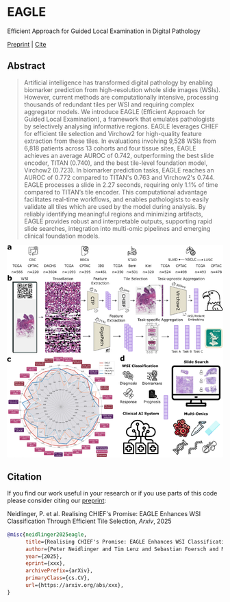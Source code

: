 # EAGLE
Efficient Approach for Guided Local Examination in Digital Pathology

[Preprint](https://arxiv.org/abs/xxx) | [Cite](#citation)

## Abstract
>Artificial intelligence has transformed digital pathology by enabling biomarker prediction from high-resolution whole slide images (WSIs). However, current methods are computationally intensive, processing thousands of redundant tiles per WSI and requiring complex aggregator models. We introduce EAGLE (Efficient Approach for Guided Local Examination), a framework that emulates pathologists by selectively analysing informative regions. EAGLE leverages CHIEF for efficient tile selection and Virchow2 for high-quality feature extraction from these tiles. In evaluations involving 9,528 WSIs from 6,818 patients across 13 cohorts and four tissue sites, EAGLE achieves an average AUROC of 0.742, outperforming the best slide encoder, TITAN (0.740), and the best tile-level foundation model, Virchow2 (0.723). In biomarker prediction tasks, EAGLE reaches an AUROC of 0.772 compared to TITAN's 0.763 and Virchow2's 0.744. EAGLE processes a slide in 2.27 seconds, requiring only 1.1% of time compared to TITAN’s tile encoder. This computational advantage facilitates real-time workflows, and enables pathologists to easily validate all tiles which are used by the model during analysis. By reliably identifying meaningful regions and minimizing artifacts, EAGLE provides robust and interpretable outputs, supporting rapid slide searches, integration into multi-omic pipelines and emerging clinical foundation models.

<p align="center">
    <img src="assets/figure 1.png" alt="failed loading the image" width="1100"/>
</p>

## Citation

If you find our work useful in your research or if you use parts of this code please consider citing our [preprint](https://arxiv.org/abs/xxx):

Neidlinger, P. et al. Realising CHIEF's Promise: EAGLE Enhances WSI Classification Through Efficient Tile Selection, _Arxiv_, 2025

```bibtex
@misc{neidlinger2025eagle,
      title={Realising CHIEF's Promise: EAGLE Enhances WSI Classification Through Efficient Tile Selection}, 
      author={Peter Neidlinger and Tim Lenz and Sebastian Foersch and Michael Hoffmeister and Hermann Brenner and Chiara Maria Lavinia Loeffler and Jan Clusmann and Rupert Langer and Bastian Dislich and Hans Michael Behrens and Christoph Röcken and Antonio Marra and Jakob Nikolas Kather},
      year={2025},
      eprint={xxx},
      archivePrefix={arXiv},
      primaryClass={cs.CV},
      url={https://arxiv.org/abs/xxx}, 
}
```
